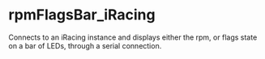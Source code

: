 # rpmFlagsBar_iRacing
Connects to an iRacing instance and displays either the rpm, or flags state on a bar of LEDs, through a serial connection.

